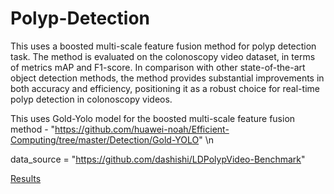 # Polyp-Detection
This uses a boosted multi-scale feature fusion method for polyp detection task. The method is evaluated on the colonoscopy video dataset, in terms of metrics mAP and F1-score. In comparison with other state-of-the-art object detection methods, the method provides substantial improvements in both accuracy and efficiency, positioning it as a robust choice for real-time polyp detection in colonoscopy videos.

This uses Gold-Yolo model for the boosted multi-scale feature fusion method - "https://github.com/huawei-noah/Efficient-Computing/tree/master/Detection/Gold-YOLO" \n

data_source = "https://github.com/dashishi/LDPolypVideo-Benchmark"

[Results](Results)
